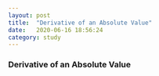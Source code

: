 ```yaml
---
layout: post
title:  "Derivative of an Absolute Value"
date:   2020-06-16 18:56:24
category: study
---
```


### Derivative of an Absolute Value
